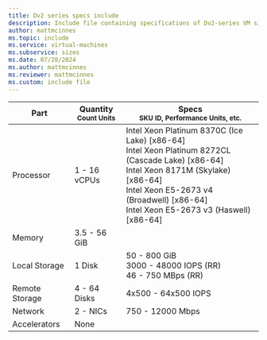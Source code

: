 ```yaml
---
title: Dv2 series specs include
description: Include file containing specifications of Dv2-series VM sizes.
author: mattmcinnes
ms.topic: include
ms.service: virtual-machines
ms.subservice: sizes
ms.date: 07/28/2024
ms.author: mattmcinnes
ms.reviewer: mattmcinnes
ms.custom: include file
---
```

| Part | Quantity <br><sup>Count Units | Specs <br><sup>SKU ID, Performance Units, etc.  |
|---|---|---|
| Processor      | 1 - 16 vCPUs       | Intel Xeon Platinum 8370C (Ice Lake) [x86-64] <br>Intel Xeon Platinum 8272CL (Cascade Lake) [x86-64] <br>Intel Xeon 8171M (Skylake) [x86-64] <br>Intel Xeon E5-2673 v4 (Broadwell) [x86-64] <br>Intel Xeon E5-2673 v3 (Haswell) [x86-64]                                                 |
| Memory         | 3.5 - 56 GiB          |                                                    |
| Local Storage  | 1 Disk     | 50 - 800 GiB <br>3000 - 48000 IOPS (RR) <br>46 - 750 MBps (RR)|
| Remote Storage | 4 - 64 Disks    | 4x500 - 64x500 IOPS         |
| Network        | 2 -  NICs          | 750 - 12000  Mbps                                            |
| Accelerators   | None              |                                                     |

